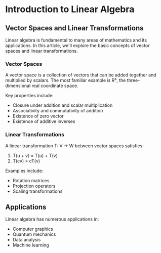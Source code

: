 # Introduction to Linear Algebra

## Vector Spaces and Linear Transformations

Linear algebra is fundamental to many areas of mathematics and its applications. In this article, we'll explore the basic concepts of vector spaces and linear transformations.

### Vector Spaces

A vector space is a collection of vectors that can be added together and multiplied by scalars. The most familiar example is R³, the three-dimensional real coordinate space.

Key properties include:
- Closure under addition and scalar multiplication
- Associativity and commutativity of addition
- Existence of zero vector
- Existence of additive inverses

### Linear Transformations

A linear transformation T: V → W between vector spaces satisfies:
1. T(u + v) = T(u) + T(v)
2. T(cv) = cT(v)

Examples include:
- Rotation matrices
- Projection operators
- Scaling transformations

## Applications

Linear algebra has numerous applications in:
- Computer graphics
- Quantum mechanics
- Data analysis
- Machine learning 